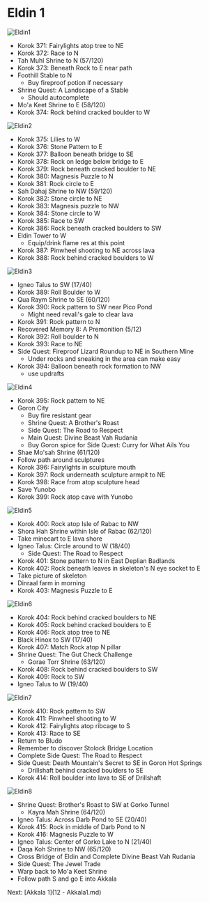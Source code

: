 # Eldin 1

![Eldin1](images/Eldin1.PNG)

* Korok 371: Fairylights atop tree to NE
* Korok 372: Race to N
* Tah Muhl Shrine to N (57/120)
* Korok 373: Beneath Rock to E near path
* Foothill Stable to N
  * Buy fireproof potion if necessary
* Shrine Quest: A Landscape of a Stable
  * Should autocomplete
* Mo'a Keet Shrine to E (58/120)
* Korok 374: Rock behind cracked boulder to W

![Eldin2](images/Eldin2.PNG)

* Korok 375: Lilies to W
* Korok 376: Stone Pattern to E
* Korok 377: Balloon beneath bridge to SE
* Korok 378: Rock on ledge below bridge to E
* Korok 379: Rock beneath cracked boulder to NE
* Korok 380: Magnesis Puzzle to N
* Korok 381: Rock circle to E
* Sah Dahaj Shrine to NW (59/120)
* Korok 382: Stone circle to NE
* Korok 383: Magnesis puzzle to NW
* Korok 384: Stone circle to W
* Korok 385: Race to SW
* Korok 386: Rock beneath cracked boulders to SW
* Eldin Tower to W
  * Equip/drink flame res at this point
* Korok 387: Pinwheel shooting to NE across lava
* Korok 388: Rock behind cracked boulders to W

![Eldin3](images/Eldin3.PNG)

* Igneo Talus to SW (17/40)
* Korok 389: Roll Boulder to W
* Qua Raym Shrine to SE (60/120)
* Korok 390: Rock pattern to SW near Pico Pond
  * Might need revali's gale to clear lava
* Korok 391: Rock pattern to N
* Recovered Memory 8: A Premonition (5/12)
* Korok 392: Roll boulder to N
* Korok 393: Race to NE
* Side Quest: Fireproof Lizard Roundup to NE in Southern Mine
  * Under rocks and sneaking in the area can make easy
* Korok 394: Balloon beneath rock formation to NW
  * use updrafts

![Eldin4](images/Eldin4.PNG)

* Korok 395: Rock pattern to NE
* Goron City
  * Buy fire resistant gear
  * Shrine Quest: A Brother's Roast
  * Side Quest: The Road to Respect
  * Main Quest: Divine Beast Vah Rudania
  * Buy Goron spice for Side Quest: Curry for What Ails You
* Shae Mo'sah Shrine (61/120)
* Follow path around sculptures
* Korok 396: Fairylights in sculpture mouth
* Korok 397: Rock underneath sculpture armpit to NE
* Korok 398: Race from atop sculpture head
* Save Yunobo
* Korok 399: Rock atop cave with Yunobo

![Eldin5](images/Eldin5.PNG)

* Korok 400: Rock atop Isle of Rabac to NW
* Shora Hah Shrine within Isle of Rabac (62/120)
* Take minecart to E lava shore
* Igneo Talus: Circle around to W (18/40)
  * Side Quest: The Road to Respect
* Korok 401: Stone pattern to N in East Deplian Badlands
* Korok 402: Rock beneath leaves in skeleton's N eye socket to E
* Take picture of skeleton
* Dinraal farm in morning
* Korok 403: Magnesis Puzzle to E

![Eldin6](images/Eldin6.PNG)

* Korok 404: Rock behind cracked boulders to NE
* Korok 405: Rock behind cracked boulders to E
* Korok 406: Rock atop tree to NE
* Black Hinox to SW (17/40)
* Korok 407: Match Rock atop N pillar
* Shrine Quest: The Gut Check Challenge
  * Gorae Torr Shrine (63/120)
* Korok 408: Rock behind cracked boulders to SW
* Korok 409: Rock to SW
* Igneo Talus to W (19/40)

![Eldin7](images/Eldin7.PNG)

* Korok 410: Rock pattern to SW
* Korok 411: Pinwheel shooting to W
* Korok 412: Fairylights atop ribcage to S
* Korok 413: Race to SE
* Return to Bludo
* Remember to discover Stolock Bridge Location
* Complete Side Quest: The Road to Respect
* Side Quest: Death Mountain's Secret to SE in Goron Hot Springs
  * Drillshaft behind cracked boulders to SE
* Korok 414: Roll boulder into lava to SE of Drillshaft

![Eldin8](images/Eldin8.PNG)

* Shrine Quest: Brother's Roast to SW at Gorko Tunnel
  * Kayra Mah Shrine (64/120)
* Igneo Talus: Across Darb Pond to SE (20/40)
* Korok 415: Rock in middle of Darb Pond to N
* Korok 416: Magnesis Puzzle to W
* Igneo Talus: Center of Gorko Lake to N (21/40)
* Daqa Koh Shrine to NW (65/120)
* Cross Bridge of Eldin and Complete Divine Beast Vah Rudania
* Side Quest: The Jewel Trade
* Warp back to Mo'a Keet Shrine
* Follow path S and go E into Akkala

Next: [Akkala 1](12 - Akkala1.md)
